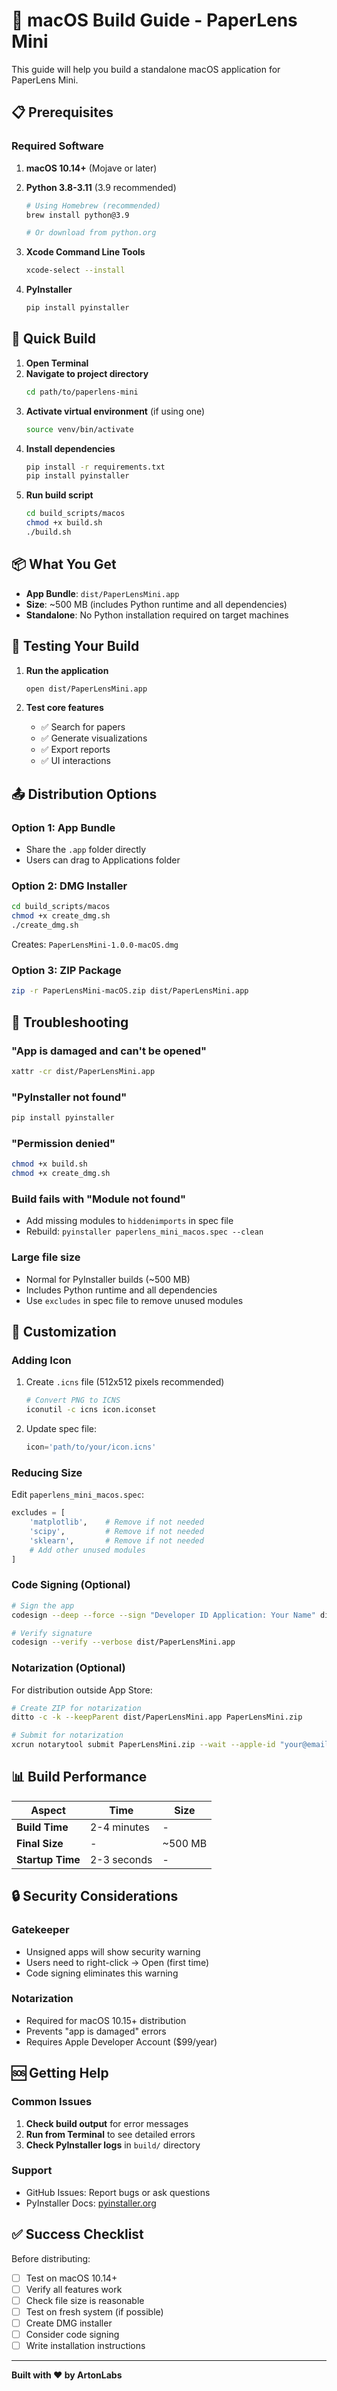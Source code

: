 # 🍎 macOS Build Guide - PaperLens Mini

This guide will help you build a standalone macOS application for PaperLens Mini.

## 📋 Prerequisites

### Required Software

1. **macOS 10.14+** (Mojave or later)
2. **Python 3.8-3.11** (3.9 recommended)
   ```bash
   # Using Homebrew (recommended)
   brew install python@3.9
   
   # Or download from python.org
   ```

3. **Xcode Command Line Tools**
   ```bash
   xcode-select --install
   ```

4. **PyInstaller**
   ```bash
   pip install pyinstaller
   ```

## 🚀 Quick Build

1. **Open Terminal**
2. **Navigate to project directory**
   ```bash
   cd path/to/paperlens-mini
   ```
3. **Activate virtual environment** (if using one)
   ```bash
   source venv/bin/activate
   ```
4. **Install dependencies**
   ```bash
   pip install -r requirements.txt
   pip install pyinstaller
   ```
5. **Run build script**
   ```bash
   cd build_scripts/macos
   chmod +x build.sh
   ./build.sh
   ```

## 📦 What You Get

- **App Bundle**: `dist/PaperLensMini.app`
- **Size**: ~500 MB (includes Python runtime and all dependencies)
- **Standalone**: No Python installation required on target machines

## 🧪 Testing Your Build

1. **Run the application**
   ```bash
   open dist/PaperLensMini.app
   ```

2. **Test core features**
   - ✅ Search for papers
   - ✅ Generate visualizations
   - ✅ Export reports
   - ✅ UI interactions

## 📤 Distribution Options

### Option 1: App Bundle
- Share the `.app` folder directly
- Users can drag to Applications folder

### Option 2: DMG Installer
```bash
cd build_scripts/macos
chmod +x create_dmg.sh
./create_dmg.sh
```
Creates: `PaperLensMini-1.0.0-macOS.dmg`

### Option 3: ZIP Package
```bash
zip -r PaperLensMini-macOS.zip dist/PaperLensMini.app
```

## 🔧 Troubleshooting

### "App is damaged and can't be opened"
```bash
xattr -cr dist/PaperLensMini.app
```

### "PyInstaller not found"
```bash
pip install pyinstaller
```

### "Permission denied"
```bash
chmod +x build.sh
chmod +x create_dmg.sh
```

### Build fails with "Module not found"
- Add missing modules to `hiddenimports` in spec file
- Rebuild: `pyinstaller paperlens_mini_macos.spec --clean`

### Large file size
- Normal for PyInstaller builds (~500 MB)
- Includes Python runtime and all dependencies
- Use `excludes` in spec file to remove unused modules

## 🎨 Customization

### Adding Icon
1. Create `.icns` file (512x512 pixels recommended)
   ```bash
   # Convert PNG to ICNS
   iconutil -c icns icon.iconset
   ```
2. Update spec file:
   ```python
   icon='path/to/your/icon.icns'
   ```

### Reducing Size
Edit `paperlens_mini_macos.spec`:
```python
excludes = [
    'matplotlib',    # Remove if not needed
    'scipy',         # Remove if not needed
    'sklearn',       # Remove if not needed
    # Add other unused modules
]
```

### Code Signing (Optional)
```bash
# Sign the app
codesign --deep --force --sign "Developer ID Application: Your Name" dist/PaperLensMini.app

# Verify signature
codesign --verify --verbose dist/PaperLensMini.app
```

### Notarization (Optional)
For distribution outside App Store:
```bash
# Create ZIP for notarization
ditto -c -k --keepParent dist/PaperLensMini.app PaperLensMini.zip

# Submit for notarization
xcrun notarytool submit PaperLensMini.zip --wait --apple-id "your@email.com" --password "app-password" --team-id "TEAM_ID"
```

## 📊 Build Performance

| Aspect | Time | Size |
|--------|------|------|
| **Build Time** | 2-4 minutes | - |
| **Final Size** | - | ~500 MB |
| **Startup Time** | 2-3 seconds | - |

## 🔒 Security Considerations

### Gatekeeper
- Unsigned apps will show security warning
- Users need to right-click → Open (first time)
- Code signing eliminates this warning

### Notarization
- Required for macOS 10.15+ distribution
- Prevents "app is damaged" errors
- Requires Apple Developer Account ($99/year)

## 🆘 Getting Help

### Common Issues
1. **Check build output** for error messages
2. **Run from Terminal** to see detailed errors
3. **Check PyInstaller logs** in `build/` directory

### Support
- GitHub Issues: Report bugs or ask questions
- PyInstaller Docs: [pyinstaller.org](https://pyinstaller.org)

## ✅ Success Checklist

Before distributing:
- [ ] Test on macOS 10.14+
- [ ] Verify all features work
- [ ] Check file size is reasonable
- [ ] Test on fresh system (if possible)
- [ ] Create DMG installer
- [ ] Consider code signing
- [ ] Write installation instructions

---

**Built with ❤️ by ArtonLabs**
